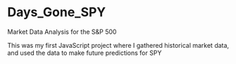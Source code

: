 # Days_Gone_SPY
Market Data Analysis for the S&amp;P 500 

This was my first JavaScript project where I gathered historical market data, and used the data to make future predictions for SPY
